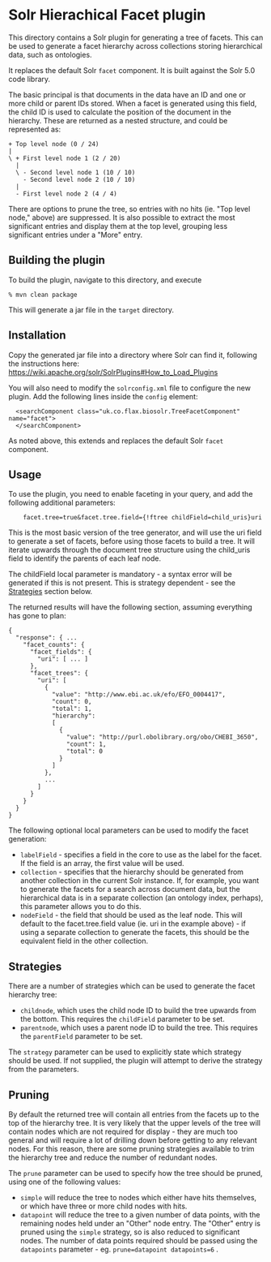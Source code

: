 # Solr Hierachical Facet plugin

This directory contains a Solr plugin for generating a tree of facets. This can
be used to generate a facet hierarchy across collections storing hierarchical
data, such as ontologies.

It replaces the default Solr `facet` component. It is built against the 
Solr 5.0 code library.

The basic principal is that documents in the data have an ID and one or more
child or parent IDs stored. When a facet is generated using this field, the
child ID is used to calculate the position of the document in the hierarchy.
These are returned as a nested structure, and could be represented as:

```
+ Top level node (0 / 24)
|
\ + First level node 1 (2 / 20)
  |
  \ - Second level node 1 (10 / 10)
    - Second level node 2 (10 / 10)
  |
  - First level node 2 (4 / 4)
```

There are options to prune the tree, so entries with no hits (ie. "Top
level node," above) are suppressed. It is also possible to extract the
most significant entries and display them at the top level, grouping
less significant entries under a "More" entry.
 

## Building the plugin

To build the plugin, navigate to this directory, and execute

```
% mvn clean package
```

This will generate a jar file in the `target` directory.

## Installation

Copy the generated jar file into a directory where Solr can find it, following
the instructions here: https://wiki.apache.org/solr/SolrPlugins#How_to_Load_Plugins

You will also need to modify the `solrconfig.xml` file to configure the
new plugin. Add the following lines inside the `config` element:

```
  <searchComponent class="uk.co.flax.biosolr.TreeFacetComponent" name="facet">
  </searchComponent>
```

As noted above, this extends and replaces the default Solr `facet` component.

## Usage

To use the plugin, you need to enable faceting in your query, and add the
following additional parameters:

```
    facet.tree=true&facet.tree.field={!ftree childField=child_uris}uri
```

This is the most basic version of the tree generator, and will use the uri field
to generate a set of facets, before using those facets to build a tree. It will
iterate upwards through the document tree structure using the child_uris field
to identify the parents of each leaf node.

The childField local parameter is mandatory - a syntax error will be generated if
this is not present. This is strategy dependent - see the [Strategies](#strategies) 
section below.

The returned results will have the following section, assuming everything has gone
to plan:

```
{
  "response": { ...
    "facet_counts": {
      "facet_fields": {
        "uri": [ ... ]
      },
      "facet_trees": {
        "uri": [
          {
            "value": "http://www.ebi.ac.uk/efo/EFO_0004417",
            "count": 0,
            "total": 1,
            "hierarchy":
            [
              {
                "value": "http://purl.obolibrary.org/obo/CHEBI_3650",
                "count": 1,
                "total": 0
              }
            ]
          },
          ...
        ]
      }
    }
  }
}    
```

The following optional local parameters can be used to modify the facet 
generation:

- `labelField` - specifies a field in the core to use as the label for the
facet. If the field is an array, the first value will be used.
- `collection` - specifies that the hierarchy should be generated from another
collection in the current Solr instance. If, for example, you want to generate the
facets for a search across document data, but the hierarchical data is in a separate
collection (an ontology index, perhaps), this parameter allows you to do this.
- `nodeField` - the field that should be used as the leaf node. This will
default to the facet.tree.field value (ie. uri in the example above) - if using
a separate collection to generate the facets, this should be the equivalent field
in the other collection.


## Strategies

There are a number of strategies which can be used to generate the facet 
hierarchy tree:

- `childnode`, which uses the child node ID to build the tree upwards from
the bottom. This requires the `childField` parameter to be set.
- `parentnode`, which uses a parent node ID to build the tree. This requires
the `parentField` parameter to be set.

The `strategy` parameter can be used to explicitly state which strategy
should be used. If not supplied, the plugin will attempt to derive the
strategy from the parameters.


## Pruning

By default the returned tree will contain all entries from the facets up to
the top of the hierarchy tree. It is very likely that the upper levels of
the tree will contain nodes which are not required for display - they are
much too general and will require a lot of drilling down before getting to
any relevant nodes. For this reason, there are some pruning strategies
available to trim the hierarchy tree and reduce the number of redundant
nodes.

The `prune` parameter can be used to specify how the tree should be
pruned, using one of the following values:

- `simple` will reduce the tree to nodes which either have hits themselves,
or which have three or more child nodes with hits.
- `datapoint` will reduce the tree to a given number of data points,
with the remaining nodes held under an "Other" node entry. The "Other" entry
is pruned using the `simple` strategy, so is also reduced to significant
nodes. The number of data points required should be passed using the
`datapoints` parameter - eg. `prune=datapoint datapoints=6`
.